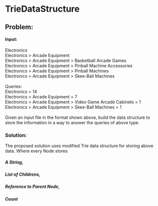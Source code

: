 # TrieDataStructure

## Problem:
#### Input: <br>
Electronics <br>
Electronics > Arcade Equipment <br> 
Electronics > Arcade Equipment > Basketball Arcade Games <br> 
Electronics > Arcade Equipment > Pinball Machine Accessories <br> 
Electronics > Arcade Equipment > Pinball Machines <br> 
Electronics > Arcade Equipment > Skee-Ball Machines <br> 
<br>
Queries: <br> 
Electronics = 14 <br> 
Electronics > Arcade Equipment = 7 <br> 
Electronics > Arcade Equipment > Video Game Arcade Cabinets = 1 <br> 
Electronics > Arcade Equipment > Skee-Ball Machines = 1 <br>
<br>
Given an input file in the format shown above, build the data structure to store the information in a way to answer the queries of above type.
<br>
### Solution: <br>
The proposed solution uses modified Trie data structure for storing above data. Where every Node stores <br>
##### A String,<br>
##### List of Childrens,<br>
##### Reference to Parent Node,<br>
##### Count<br>
